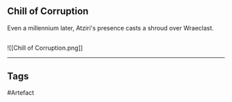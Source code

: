 ## Chill of Corruption
Even a millennium later, Atziri's presence
casts a shroud over Wraeclast.
## 
![[Chill of Corruption.png]]

---
## Tags
#Artefact